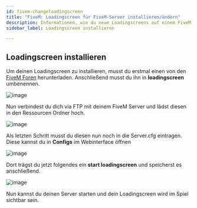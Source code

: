 ```yaml
---
id: fivem-changeloadingscreen
title: "FiveM: Loadingscreen für FiveM-Server installieren/ändern"
description: Informationen, wie du neue Loadingscreens auf einem FiveM Server von ZAP-Hosting hinzufügen/ändern kannst - ZAP-Hosting.com Dokumentation
sidebar_label: Loadingscreen installieren

---
```


## Loadingscreen installieren

Um deinen Loadingscreen zu installieren, musst du erstmal einen von den [FiveM Foren](https://forum.cfx.re/) herunterladen. Anschließend musst du ihn in **loadingscreen** umbenennen.

![image](https://user-images.githubusercontent.com/13604413/159137969-1093e207-da3b-442d-9e98-c2eb848f80d7.png)

Nun verbindest du dich via FTP mit deinem FiveM Server und lädst diesen in den Ressourcen Ordner hoch.

![image](https://user-images.githubusercontent.com/13604413/159137976-99390bc4-108c-477f-8baf-d4945a7b3fe6.png)

Als letzten Schritt musst du diesen nun noch in die Server.cfg eintragen. Diese kannst du in **Configs** im Webinterface öffnen

![image](https://user-images.githubusercontent.com/13604413/159137985-e4ae0c0e-5cee-400a-8f0d-2d625b0e47f8.png)


Dort trägst du jetzt folgendes ein **start loadingscreen** und speicherst es anschließend.

![image](https://user-images.githubusercontent.com/13604413/159137995-dd0b6acd-6203-4899-96b9-30eb2ace50ba.png)

Nun kannst du deinen Server starten und dein Loadingscreen wird im Spiel sichtbar sein.



